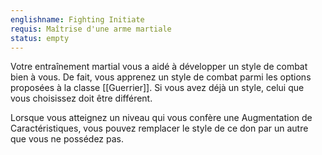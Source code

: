```yaml
---
englishname: Fighting Initiate
requis: Maîtrise d'une arme martiale
status: empty
---
```

Votre entraînement martial vous a aidé à développer un style de combat bien à vous. De fait, vous apprenez un style de combat parmi les options proposées à la classe [[Guerrier]]. Si vous avez déjà un style, celui que vous choisissez doit être différent.

Lorsque vous atteignez un niveau qui vous confère une Augmentation de Caractéristiques, vous pouvez remplacer le style de ce don par un autre que vous ne possédez pas.
